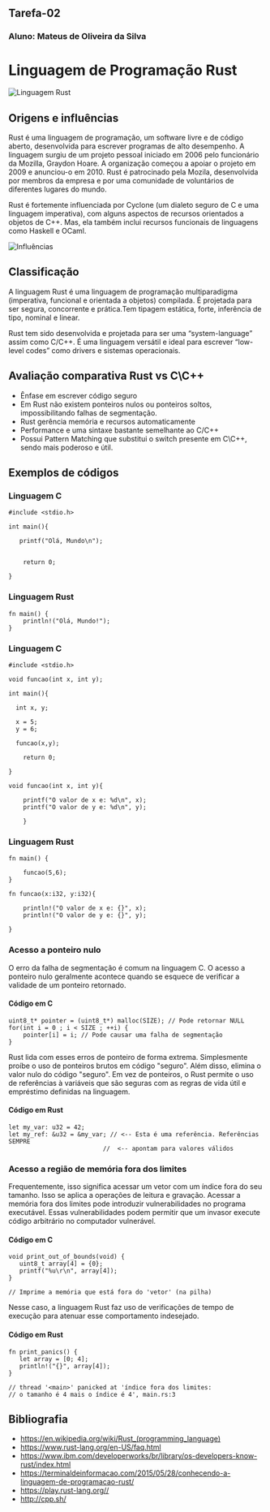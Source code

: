 ## Tarefa-02

### Aluno: Mateus de Oliveira da Silva

<h1> Linguagem de Programação Rust </h1>

![Linguagem Rust](https://upload.wikimedia.org/wikipedia/commons/thumb/d/d5/Rust_programming_language_black_logo.svg/240px-Rust_programming_language_black_logo.svg.png)

<h2> Origens e influências </h2>

<p> Rust é uma linguagem de programação, um software livre e de código aberto, desenvolvida para  escrever programas de alto desempenho. A linguagem surgiu de um projeto pessoal iniciado em 2006 pelo funcionário da Mozilla, Graydon Hoare. A organização começou a apoiar o projeto em 2009 e anunciou-o em 2010. Rust é patrocinado pela Mozila, desenvolvida por membros da empresa e por uma comunidade de voluntários  de diferentes lugares do mundo. </p>

<p> Rust é fortemente influenciada por Cyclone (um dialeto seguro de C e uma linguagem imperativa), com alguns aspectos de recursos orientados a objetos de C++. Mas, ela também inclui recursos funcionais de linguagens como Haskell e OCaml. </p>

![Influências](https://user-images.githubusercontent.com/43424073/47382834-96242a80-d6d9-11e8-9eda-59726f4eb9c2.png)

<h2> Classificação </h2>

<p> A linguagem Rust é uma linguagem de programação multiparadigma (imperativa, funcional e orientada a objetos) compilada. É projetada para ser segura, concorrente e prática.Tem tipagem estática, forte, inferência de tipo, nominal e linear. </p>

<p> Rust tem sido desenvolvida e projetada para ser uma “system-language” assim como C/C++. É uma linguagem versátil e ideal para escrever “low-level codes” como drivers e sistemas operacionais. </p>

<h2> Avaliação comparativa Rust vs C\C++ </h2>

* Ênfase em escrever código seguro
* Em Rust não existem ponteiros nulos ou ponteiros soltos, impossibilitando falhas de segmentação.
* Rust gerência memória e recursos automaticamente
* Performance e uma sintaxe bastante semelhante ao C/C++
* Possui Pattern Matching que substitui o switch presente em C\C++,  sendo mais poderoso e útil.

<h2> Exemplos de códigos </h2>

<h3> Linguagem C </h3>

```
#include <stdio.h>

int main(){
    
   printf("Olá, Mundo\n"); 
    
    
    return 0;       
    
}

```

<h3> Linguagem Rust</h3>

```
fn main() {
    println!("Olá, Mundo!");
}
```

<h3> Linguagem C </h3>

```
#include <stdio.h>

void funcao(int x, int y);

int main(){
    
  int x, y;
  
  x = 5;
  y = 6;
  
  funcao(x,y);
    
    return 0;       
    
}

void funcao(int x, int y){
    
    printf("O valor de x e: %d\n", x);
    printf("O valor de y e: %d\n", y);
     
    }
```

<h3> Linguagem Rust </h3>

```
fn main() {

    funcao(5,6);
}

fn funcao(x:i32, y:i32){
    
    println!("O valor de x e: {}", x);
    println!("O valor de y e: {}", y);
    
}
```

<h3> Acesso a ponteiro nulo </h3>

<p> O erro da falha de segmentação  é comum na linguagem C. O acesso a ponteiro nulo geralmente acontece quando se esquece de verificar a validade de um ponteiro retornado. </p>

<h4> Código em C </h4>

```
uint8_t* pointer = (uint8_t*) malloc(SIZE); // Pode retornar NULL
for(int i = 0 ; i < SIZE ; ++i) {
    pointer[i] = i; // Pode causar uma falha de segmentação
}
```

<p> Rust  lida com esses erros de ponteiro de forma extrema. Simplesmente proíbe o uso de ponteiros brutos em código "seguro". Além disso, elimina o valor nulo do código "seguro". Em vez de ponteiros, o Rust permite o uso de referências à       
 variáveis que são seguras com as regras de vida útil e empréstimo definidas na linguagem. </p>
 
 <h4> Código em Rust </h4>
 
 ```
 let my_var: u32 = 42;
let my_ref: &u32 = &my_var; // <-- Esta é uma referência. Referências SEMPRE 
                           //  <-- apontam para valores válidos
 ```
 
 <h3> Acesso a região de memória fora dos limites </h3>
 
 <p> Frequentemente, isso significa acessar um vetor com um índice fora do seu tamanho. Isso se aplica a operações de leitura e gravação. Acessar a memória fora dos limites pode introduzir vulnerabilidades no programa executável. Essas vulnerabilidades podem permitir que um invasor execute código arbitrário no computador vulnerável. </p>
 
 <h4> Código em C </h4>
 
 ```
 void print_out_of_bounds(void) {
    uint8_t array[4] = {0};
    printf("%u\r\n", array[4]);
}

// Imprime a memória que está fora do 'vetor' (na pilha)

 ```
 
 <p> Nesse caso, a linguagem Rust faz uso de verificações de tempo de execução para atenuar esse comportamento indesejado. </p>
 
 <h4> Código em Rust </h4>
 
 ```
 fn print_panics() {
    let array = [0; 4];
    println!("{}", array[4]);
}

// thread '<main>' panicked at 'índice fora dos limites:
// o tamanho é 4 mais o índice é 4', main.rs:3
 ```
<h2> Bibliografia </h2>

* https://en.wikipedia.org/wiki/Rust_(programming_language)
* https://www.rust-lang.org/en-US/faq.html
* https://www.ibm.com/developerworks/br/library/os-developers-know-rust/index.html
* https://terminaldeinformacao.com/2015/05/28/conhecendo-a-linguagem-de-programacao-rust/
* https://play.rust-lang.org//
* http://cpp.sh/
